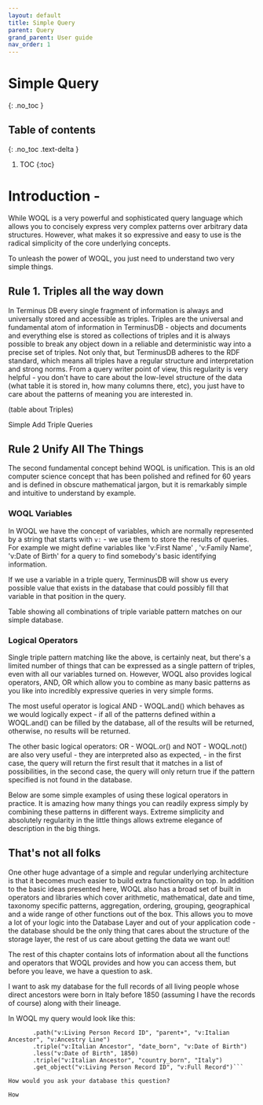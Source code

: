 ```yaml
---
layout: default
title: Simple Query
parent: Query
grand_parent: User guide
nav_order: 1
---
```


# Simple Query
{: .no_toc }

## Table of contents
{: .no_toc .text-delta }

1. TOC
{:toc}

# Introduction - 

While WOQL is a very powerful and sophisticated query language which allows you to concisely express very complex patterns over arbitrary data structures.  However, what makes it so expressive and easy to use is the radical simplicity of the core underlying concepts. 

To unleash the power of WOQL, you just need to understand two very simple things. 

## Rule 1. Triples all the way down

In Terminus DB every single fragment of information is always and universally stored and accessible as triples. Triples are the universal and fundamental atom of information in TerminusDB - objects and documents and everything else is stored as collections of triples and it is always possible to break any object down in a reliable and deterministic way into a precise set of triples. Not only that, but TerminusDB adheres to the RDF standard, which means all triples have a regular structure and interpretation and strong norms. From a query writer point of view, this regularity is very helpful - you don't have to care about the low-level structure of the data (what table it is stored in, how many columns there, etc), you just have to care about the patterns of meaning you are interested in.  

(table about Triples)

Simple Add Triple Queries 

## Rule 2 Unify All The Things

The second fundamental concept behind WOQL is unification. This is an old computer science concept that has been polished and refined for 60 years and is defined in obscure mathematical jargon, but it is remarkably simple and intuitive to understand by example. 

### WOQL Variables

In WOQL we have the concept of variables, which are normally represented by a string that starts with `v:` - we use them to store the results of queries. For example we might define variables like 'v:First Name' , 'v:Family Name', 'v:Date of Birth' for a query to find somebody's basic identifying information. 

If we use a variable in a triple query, TerminusDB will show us every possible value that exists in the database that could possibly fill that variable in that position in the query. 

Table showing all combinations of triple variable pattern matches on our simple database. 

### Logical Operators

Single triple pattern matching like the above, is certainly neat, but there's a limited number of things that can be expressed as a single pattern of triples, even with all our variables turned on.  However, WOQL also provides logical operators, AND, OR which allow you to combine as many basic patterns as you like into incredibly expressive queries in very simple forms.  

The most useful operator is logical AND - WOQL.and() which behaves as we would logically expect - if all of the patterns defined within a WOQL.and() can be filled by the database, all of the results will be returned, otherwise, no results will be returned. 

The other basic logical operators: OR - WOQL.or() and NOT - WOQL.not() are also very useful - they are interpreted also as expected, - in the first case, the query will return the first result that it matches in a list of possibilities, in the second case, the query will only return true if the pattern specified is not found in the database. 

Below are some simple examples of using these logical operators in practice. It is amazing how many things you can readily express simply by combining these patterns in different ways. Extreme simplicity and absolutely regularity in the little things allows extreme elegance of description in the big things.  


## That's not all folks

One other huge advantage of a simple and regular underlying architecture is that it becomes much easier to build extra functionality on top. In addition to the basic ideas presented here, WOQL also has a broad set of built in operators and libraries which cover arithmetic, mathematical, date and time, taxonomy specific patterns, aggregation, ordering, grouping, geographical and a wide range of other functions out of the box.  This allows you to move a lot of your logic into the Database Layer and out of your application code - the database should be the only thing that cares about the structure of the storage layer, the rest of us care about getting the data we want out!

The rest of this chapter contains lots of information about all the functions and operators that WOQL provides and how you can access them, but before you leave, we have a question to ask. 

I want to ask my database for the full records of all living people whose direct ancestors were born in Italy before 1850 (assuming I have the records of course) along with their lineage. 

In WOQL my query would look like this: 

```WOQL.("v:Living Person Record ID", "status", "alive")
       .path("v:Living Person Record ID", "parent+", "v:Italian Ancestor", "v:Ancestry Line")
       .triple("v:Italian Ancestor", "date_born", "v:Date of Birth")
       .less("v:Date of Birth", 1850)
       .triple("v:Italian Ancestor", "country_born", "Italy")
       .get_object("v:Living Person Record ID", "v:Full Record")```

How would you ask your database this question? 
  
How 
